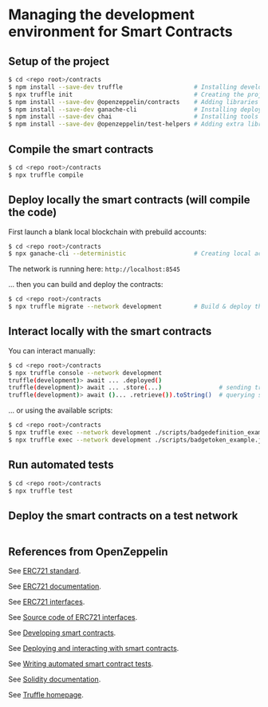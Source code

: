 # Managing the development environment for Smart Contracts

## Setup of the project
```bash
$ cd <repo root>/contracts
$ npm install --save-dev truffle                    # Installing development framework
$ npx truffle init                                  # Creating the project
$ npm install --save-dev @openzeppelin/contracts    # Adding libraries
$ npm install --save-dev ganache-cli                # Installing deployment tools
$ npm install --save-dev chai                       # Installing tools for automated tests
$ npm install --save-dev @openzeppelin/test-helpers # Adding extra libraries for automated tests
```

## Compile the smart contracts
```bash
$ cd <repo root>/contracts
$ npx truffle compile
```

## Deploy locally the smart contracts (will compile the code)
First launch a blank local blockchain with prebuild accounts:
```bash
$ cd <repo root>/contracts
$ npx ganache-cli --deterministic                   # Creating local accounts for testing purpose (it will lock the terminal)
```
The network is running here: `http://localhost:8545`

... then you can build and deploy the contracts:
```bash
$ cd <repo root>/contracts
$ npx truffle migrate --network development         # Build & deploy the contract 
```

## Interact locally with the smart contracts
You can interact manually:
```bash
$ cd <repo root>/contracts
$ npx truffle console --network development
truffle(development)> await ... .deployed()
truffle(development)> await ... .store(...)                # sending transaction
truffle(development)> await ()... .retrieve()).toString()  # querying state
```

... or using the available scripts:
```bash
$ cd <repo root>/contracts
$ npx truffle exec --network development ./scripts/badgedefinition_example.js
$ npx truffle exec --network development ./scripts/badgetoken_example.js
```

## Run automated tests
```bash
$ cd <repo root>/contracts
$ npx truffle test
```

## Deploy the smart contracts on a test network
```bash

```

## References from OpenZeppelin
See [ERC721 standard](https://ethereum.org/en/developers/docs/standards/tokens/erc-721).

See [ERC721 documentation](https://docs.openzeppelin.com/contracts/3.x/erc721).

See [ERC721 interfaces](https://docs.openzeppelin.com/contracts/3.x/api/token/erc721).

See [Source code of ERC721 interfaces](https://github.com/OpenZeppelin/openzeppelin-contracts/tree/master/contracts/token/ERC721).

See [Developing smart contracts](https://docs.openzeppelin.com/learn/developing-smart-contracts?pref=truffle).

See [Deploying and interacting with smart contracts](https://docs.openzeppelin.com/learn/deploying-and-interacting).

See [Writing automated smart contract tests](https://docs.openzeppelin.com/learn/writing-automated-tests).

See [Solidity documentation](https://docs.soliditylang.org/en/develop/index.html).

See [Truffle homepage](https://www.trufflesuite.com/truffle).